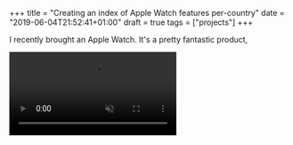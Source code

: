+++
title = "Creating an index of Apple Watch features per-country"
date = "2019-06-04T21:52:41+01:00"
draft = true
tags = ["projects"]
+++

I recently brought an Apple Watch. It's a pretty fantastic product,

<video autoplay loop playsinline muted>
  <source src="./recording.mp4" type="video/mp4">
  <source src="./recording.webm" type="video/webm">
  <img src="./recording.gif"/>
</video>

